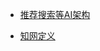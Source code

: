 
- [推荐搜索等AI架构](https://mp.weixin.qq.com/s?__biz=MzA4NzE1NzYyMw==&mid=2247495914&idx=1&sn=d205a5ac6132121157206996a5f064fe&chksm=903f0ef2a74887e4df1d5f7a14266be456e2e2d43d7ea258a39dc44e4574a999c3945a4dc7b7&mpshare=1&scene=1&srcid=0105GZtYPoKze5CNGg3l9hdP&rd2werd=1#wechat_redirect)

- [知网定义](http://www.keenage.com/zhiwang/c_zhiwang.html)
